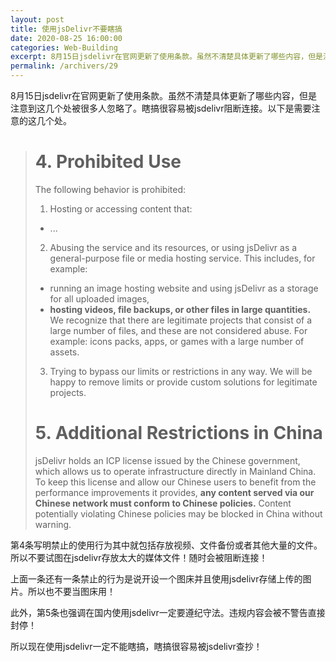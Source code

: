 ```yaml
---
layout: post
title: 使用jsDelivr不要瞎搞
date: 2020-08-25 16:00:00
categories: Web-Building
excerpt: 8月15日jsdelivr在官网更新了使用条款。虽然不清楚具体更新了哪些内容，但是注意到这几个处被很多人忽略了。瞎搞很容易被jsdelivr阻断连接。以下是需要注意的这几个处。
permalink: /archivers/29
---
```


8月15日jsdelivr在官网更新了使用条款。虽然不清楚具体更新了哪些内容，但是注意到这几个处被很多人忽略了。瞎搞很容易被jsdelivr阻断连接。以下是需要注意的这几个处。

> # 4. Prohibited Use
> The following behavior is prohibited:
>
>1. Hosting or accessing content that:
>
> * ...
> 2. Abusing the service and its resources, or using jsDelivr as a general-purpose file or media hosting  service. This includes, for example:
>
>* running an image hosting website and using jsDelivr as a storage for all uploaded images,
> * **hosting videos, file backups, or other files in large quantities.**
We recognize that there are legitimate projects that consist of a large number of files, and these are not considered abuse. For example: icons packs, apps, or games with a large number of assets.
>
>3. Trying to bypass our limits or restrictions in any way. We will be happy to remove limits or provide custom solutions for legitimate projects.
>
> # 5. Additional Restrictions in China
>jsDelivr holds an ICP license issued by the Chinese government, which allows us to operate infrastructure directly in Mainland China. To keep this license and allow our Chinese users to benefit from the performance improvements it provides, **any content served via our Chinese network must conform to Chinese policies.** Content potentially violating Chinese policies may be blocked in China without warning.

第4条写明禁止的使用行为其中就包括存放视频、文件备份或者其他大量的文件。所以不要试图在jsdelivr存放太大的媒体文件！随时会被阻断连接！

上面一条还有一条禁止的行为是说开设一个图床并且使用jsdelivr存储上传的图片。所以也不要当图床用！

此外，第5条也强调在国内使用jsdelivr一定要遵纪守法。违规内容会被不警告直接封停！

所以现在使用jsdelivr一定不能瞎搞，瞎搞很容易被jsdelivr查抄！
